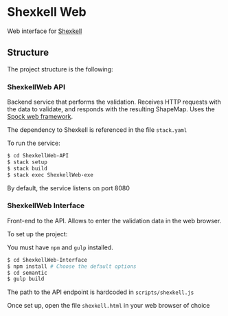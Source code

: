 # Shexkell Web #
Web interface for [Shexkell](https://github.com/weso/shexkell)

## Structure ##

The project structure is the following:

### ShexkellWeb API ###
Backend service that performs the validation. Receives HTTP requests with
the data to validate, and responds with the resulting ShapeMap. Uses the
[Spock web framework](https://hackage.haskell.org/package/Spock).

The dependency to Shexkell is referenced in the file `stack.yaml`

To run the service:
```sh
$ cd ShexkellWeb-API
$ stack setup
$ stack build
$ stack exec ShexkellWeb-exe
```

By default, the service listens on port 8080

### ShexkellWeb Interface ###
Front-end to the API. Allows to enter the validation data in the web
browser.

To set up the project:

You must have `npm` and `gulp` installed.

```sh
$ cd ShexkellWeb-Interface
$ npm install # Choose the default options
$ cd semantic
$ gulp build
```

The path to the API endpoint is hardcoded in `scripts/shexkell.js`

Once set up, open the file `shexkell.html` in your web browser of choice


